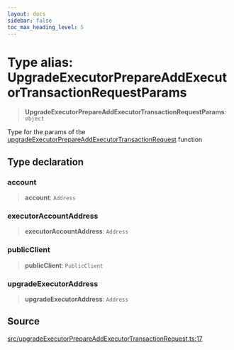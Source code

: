 ```yaml
---
layout: docs
sidebar: false
toc_max_heading_level: 5
---
```


# Type alias: UpgradeExecutorPrepareAddExecutorTransactionRequestParams

> **UpgradeExecutorPrepareAddExecutorTransactionRequestParams**: `object`

Type for the params of the [upgradeExecutorPrepareAddExecutorTransactionRequest](../functions/upgradeExecutorPrepareAddExecutorTransactionRequest.md) function

## Type declaration

### account

> **account**: `Address`

### executorAccountAddress

> **executorAccountAddress**: `Address`

### publicClient

> **publicClient**: `PublicClient`

### upgradeExecutorAddress

> **upgradeExecutorAddress**: `Address`

## Source

[src/upgradeExecutorPrepareAddExecutorTransactionRequest.ts:17](https://github.com/anegg0/arbitrum-orbit-sdk/blob/b24cbe9cd68eb30d18566196d2c909bd4086db10/src/upgradeExecutorPrepareAddExecutorTransactionRequest.ts#L17)

